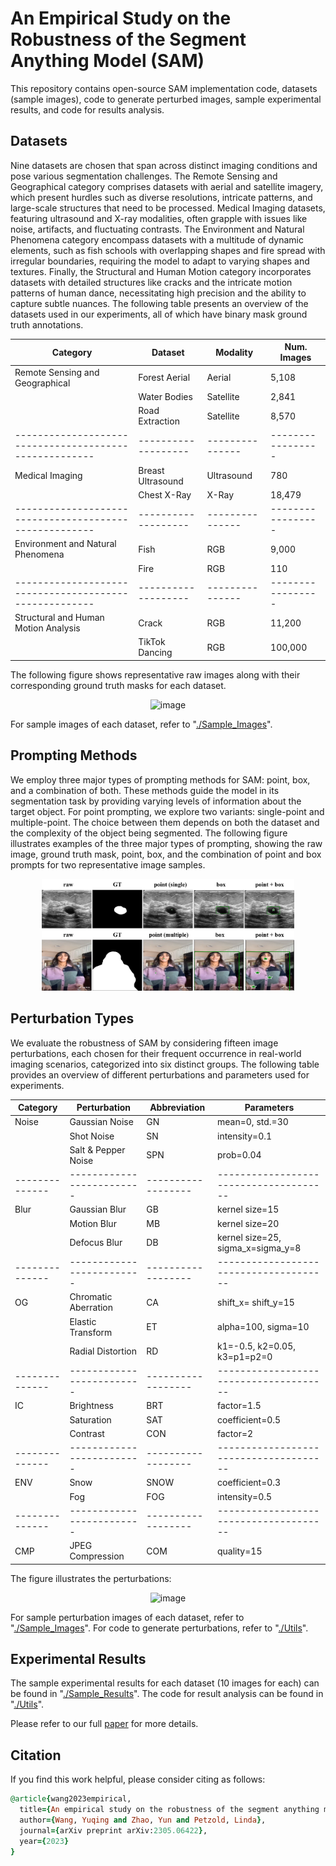 # An Empirical Study on the Robustness of the Segment Anything Model (SAM)

This repository contains open-source SAM implementation code, datasets (sample images), code to generate perturbed images, sample experimental results, and code for results analysis.

## Datasets
Nine datasets are chosen that span across distinct imaging conditions and pose various segmentation challenges. The Remote Sensing and Geographical category comprises datasets with aerial and satellite imagery, which present hurdles such as diverse resolutions, intricate patterns, and large-scale structures that need to be processed. Medical Imaging datasets, featuring ultrasound and X-ray modalities, often grapple with issues like noise, artifacts, and fluctuating contrasts. The Environment and Natural Phenomena category encompass datasets with a multitude of dynamic elements, such as fish schools with overlapping shapes and fire spread with irregular boundaries, requiring the model to adapt to varying shapes and textures. Finally, the Structural and Human Motion category incorporates datasets with detailed structures like cracks and the intricate motion patterns of human dance, necessitating high precision and the ability to capture subtle nuances. The following table presents an overview of the datasets used in our experiments, all of which have binary mask ground truth annotations.

| **Category**                                         | **Dataset**       | **Modality**  | **Num. Images** |
|------------------------------------------------------|-------------------|---------------|-----------------|
| Remote Sensing and Geographical                      | Forest Aerial     | Aerial        | 5,108           |
|                                                      | Water Bodies      | Satellite     | 2,841           |
|                                                      | Road Extraction   | Satellite     | 8,570           |
|------------------------------------------------------|-------------------|---------------|-----------------|
| Medical Imaging                                      | Breast Ultrasound | Ultrasound    | 780             |
|                                                      | Chest X-Ray       | X-Ray         | 18,479          |
|------------------------------------------------------|-------------------|---------------|-----------------|
| Environment and Natural Phenomena                    | Fish              | RGB           | 9,000           |
|                                                      | Fire              | RGB           | 110             |
|------------------------------------------------------|-------------------|---------------|-----------------|
| Structural and Human Motion Analysis                 | Crack             | RGB           | 11,200          |
|                                                      | TikTok Dancing    | RGB           | 100,000         |

The following figure shows representative raw images along with their corresponding ground truth masks for each dataset.

<div align="center">
    <img width="80%" alt="image" src="https://github.com/EternityYW/SAM-Robustness/blob/main/Sources/sample_images.png">
</div>

For sample images of each dataset, refer to "[./Sample_Images](./Sample_Images/)".

## Prompting Methods
We employ three major types of prompting methods for SAM: point, box, and a combination of both. These methods guide the model in its segmentation task by providing varying levels of information about the target object. For point prompting, we explore two variants: single-point and multiple-point. The choice between them depends on both the dataset and the complexity of the object being segmented. The following figure illustrates examples of the three major types of prompting, showing the raw image, ground truth mask, point, box, and the combination of point and box prompts for two representative image samples.

<div align="center">
    <img width="80%" alt="image" src="https://github.com/EternityYW/SAM-Robustness/blob/main/Sources/prompting_images.png">
</div>

## Perturbation Types
We evaluate the robustness of SAM by considering fifteen image perturbations, each chosen for their frequent occurrence in real-world imaging scenarios, categorized into six distinct groups. The following table provides an overview of different perturbations and parameters used for experiments.

| **Category** | **Perturbation**        | **Abbreviation** | **Parameters**                       |
|--------------|-------------------------|------------------|--------------------------------------|
| Noise       | Gaussian Noise          | GN               | mean=0, std.=30                      |
|              | Shot Noise              | SN               | intensity=0.1                        |
|              | Salt & Pepper Noise     | SPN              | prob=0.04                            |
|--------------|-------------------------|------------------|--------------------------------------|
| Blur        | Gaussian Blur           | GB               | kernel size=15                       |
|              | Motion Blur             | MB               | kernel size=20                       |
|              | Defocus Blur            | DB               | kernel size=25, sigma_x=sigma_y=8    |
|--------------|-------------------------|------------------|--------------------------------------|
| OG          | Chromatic Aberration    | CA               | shift_x= shift_y=15                  |
|              | Elastic Transform       | ET               | alpha=100, sigma=10                  |
|              | Radial Distortion       | RD               | k1=-0.5, k2=0.05, k3=p1=p2=0         |
|--------------|-------------------------|------------------|--------------------------------------|
| IC          | Brightness              | BRT              | factor=1.5                           |
|              | Saturation              | SAT              | coefficient=0.5                      |
|              | Contrast                | CON              | factor=2                             |
|--------------|-------------------------|------------------|--------------------------------------|
| ENV         | Snow                    | SNOW             | coefficient=0.3                      |
|              | Fog                     | FOG              | intensity=0.5                        |
|--------------|-------------------------|------------------|--------------------------------------|
| CMP         | JPEG Compression        | COM              | quality=15                           |

The figure illustrates the perturbations:

<div align="center">
    <img width="80%" alt="image" src="https://github.com/EternityYW/SAM-Robustness/blob/main/Sources/perturbation_illustration.png">
</div>

For sample perturbation images of each dataset, refer to "[./Sample_Images](./Sample_Images/)".
For code to generate perturbations, refer to "[./Utils](./Utils/)".

## Experimental Results
The sample experimental results for each dataset (10 images for each) can be found in "[./Sample_Results](./Sample_Results/)".
The code for result analysis can be found in "[./Utils](./Utils/)".

Please refer to our full [paper](https://arxiv.org/pdf/2305.06422.pdf) for more details.

## Citation
If you find this work helpful, please consider citing as follows:  

```ruby
@article{wang2023empirical,
  title={An empirical study on the robustness of the segment anything model (sam)},
  author={Wang, Yuqing and Zhao, Yun and Petzold, Linda},
  journal={arXiv preprint arXiv:2305.06422},
  year={2023}
}
```




